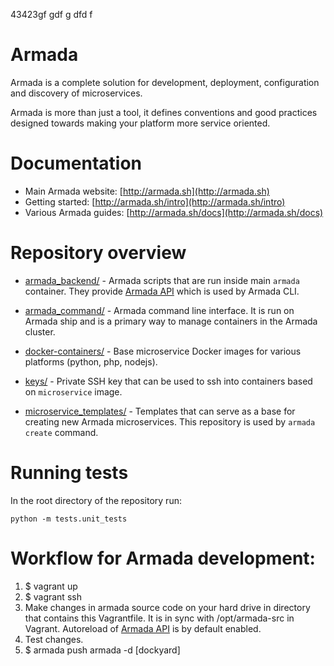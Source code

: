 43423gf
gdf
g
dfd
f




# Armada

Armada is a complete solution for development, deployment, configuration and discovery of microservices.

Armada is more than just a tool, it defines conventions and good practices designed towards making
your platform more service oriented.


# Documentation

* Main Armada website: [http://armada.sh](http://armada.sh)
* Getting started: [http://armada.sh/intro](http://armada.sh/intro)
* Various Armada guides: [http://armada.sh/docs](http://armada.sh/docs)


# Repository overview

* [armada_backend/](armada_backend/) - Armada scripts that are run inside main `armada` container.
    They provide [Armada API](armada_backend/armada_api.py) which is used by Armada CLI.

* [armada_command/](armada_command/) - Armada command line interface. It is run on Armada ship and is a primary
    way to manage containers in the Armada cluster.

* [docker-containers/](docker-containers/) - Base microservice Docker images for various platforms (python, php, nodejs).

* [keys/](keys/) - Private SSH key that can be used to ssh into containers based on `microservice` image.

* [microservice_templates/](microservice_templates/) - Templates that can serve as a base for creating new
    Armada microservices. This repository is used by `armada create` command.

# Running tests

In the root directory of the repository run:

    python -m tests.unit_tests

# Workflow for Armada development:

1. $ vagrant up
2. $ vagrant ssh
3. Make changes in armada source code on your hard drive in directory that contains this Vagrantfile.
   It is in sync with /opt/armada-src in Vagrant.
   Autoreload of [Armada API](armada_backend/armada_api.py) is by default enabled.
4. Test changes.
5. $ armada push armada -d [dockyard]